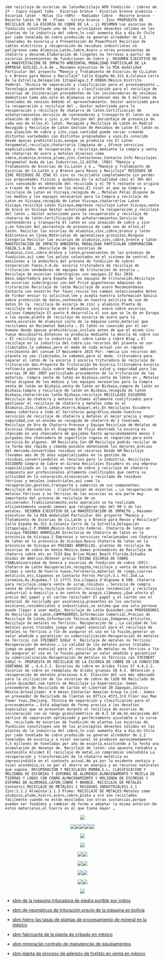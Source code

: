 
```
sbm reciclaje de escorias de latonReciclaje APD fundición · Cobres de 2ª · Cupro niquel tubo · Escorias bronce · Escorias bronce aluminio · Escorias latón · Molas (Cu >50%) · Radiador Cobre · Recorte bronce · Recorte latón 70 30 · Plomo · Viruta bronce · Zinc PROPUESTA DE RECICLAJE DE LA ESCORIA DE COBRE DE LA … ii RESUMEN Las escorias de fundición constituyen uno de los principales desechos sólidos en las plantas de la industria del cobre,lo cual aumenta día a día.En Chile por cada tonelada de cobre producido se generan alrededor de 2,2 toneladas de escoria,y a Presentación de PowerPoint Reciclaje de cables eléctricos y recuperación de residuos industriales no peligrosos como Aluminio,Latón,Cobre,Acero u otros provenientes de chatarra y desarme.Elaboración de lingotes no ferrosos a partir de escorias provenientes de fundiciones de Cobre y. RESUMEN EJECUTIVO DE LA MANIFESTACIÓN DE IMPACTO AMBIENTAL MODALIDAD PARTICULAR DE LA EMPRESA GUILSIL,S.A.de … Resumen ejecutivo de la MIA modalidad Particular del proyecto “Manejo y Tratamiento de Escorias de Cu,Latón y o Bronce para Reuso y Reciclaje” Calle España No.321 A,Colonia Cerro de la Estrella,Delegación Iztapalapa,C.P.09860,México Distrito Federal. Técnica de separación y clasificación para el procesamiento … Tecnología potente de separación y clasificación para el reciclaje de escorias de incineración procedentes de las incineradoras de residuos domésticos Cada año,solo en Alemania se producen más de 5 millones de toneladas de cenizas debido al aprovechamiento. Gestor autorizado para la recuperación y reciclaje del … Gestor autorizado para la recuperación y reciclaje de chatarra de latón.Certificación de achatarramientos.Servicio de contenedores y transporte El latón es una aleación de cobre y zinc y,en función del porcentaje de presencia de cada uno de ellos,el latón. Recogida y Reciclaje de Latón en Madrid Recogida y Reciclaje de Latón Gestión de Residuos de Latón El latón es una aleación de cobre y zinc,cuya cantidad puede variar creando distintas variedades con distintas propiedades y usos.Es conocido desde épocas prehistóricas,aunque se producía con El Latón Fergometal,reciclaje,chatarraria limpieza de … Ofrece servicios especializados de recuperación y reciclaje,mediante la compra y venta de chatarras de acero y metales diversos como cobre,aluminio,bronce,plomo,zinc.Contactonos.Contacto Info Reciclajes Fergometal Avda de Les Industries,12,03750. (PDF) “Manejo y Tratamiento de Escorias de Cu,Latón y o … “Manejo y Tratamiento de Escorias de Cu,Latón y o Bronce para Reuso y Reciclaje” RESIDUOS DE ZINC RESIDUOS DE ZINC El zinc es reciclable completamente sin perder sus propiedades físicas y químicas.En la actualidad casi el 30% del zinc consumido es obtenido del reciclado y el 70 % restante se origina a través de lo obtenido en las minas.El nivel al que se Compra y reciclaje de Laton en Vizcaya,recogida de … Metalez Pelaz dispone de los medios y los equipos necesarios para la Compra y reciclaje de Laton en Vizcaya,recogida de Laton Vizcaya,chatarrerías Laton Vizcaya,reciclaje Laton Vizcaya,empresas reciclaje Laton Vizcaya,venta de broce en Vizcaya Gestor autorizado para la recuperación y reciclaje del latón … Gestor autorizado para la recuperación y reciclaje de chatarra de latón.Certificación de achatarramientos.Servicio de contenedores y transporte El latón es una aleación de cobre y zinc y,en función del porcentaje de presencia de cada uno de ellos,el latón. Reciclar las escorias de aluminio,zinc,cobre,bronce y latón Biblioteca en línea.Materiales de aprendizaje gratuitos.Ninguna Categoria Reciclar las escorias de aluminio,zinc,cobre,bronce y latón MANIFESTACIÓN DE IMPACTO AMBIENTAL MODALIDAD PARTICULAR CORPORACIÓN FAEZA,S.A.DE … (Reciclaje de las escorias de aluminio,zinc,cobre,bronce y latón,provenientes de los procesos de fundición,así como los polvos colectados en el sistema de control de emisiones a la atmósfera del proceso de fundición de cobre) Corporación Faeza,S.A.de. escoria trituradora de reciclaje de trituración vendedores de equipos de trituracion de escoria … Reciclaje de escorias siderúrgicas con equipos.22 Dic 2010 Emsa,importadora para España de los equipos de trituración,Reciclaje de escorias siderúrgicas con.Get Price gigantescas máquinas de trituración Reciclaje de latón Reciclaje de acero Recomiéndanos Contacta con nosotros Por favor,revisa los campos seleccionados Antes de firmar enviar tu solicitud,lee y acepta nuestra información básica sobre protección de datos,contenida en nuestra política de uso de datos En la. reciclaje de escoria de zinc y aluminio Planta de reciclaje de escoria de acero Aluminio zinc acero cobre escorias salinas Compostaje El punto 6 desarrolla el uso que se le da en Europa a las ayuda.planta de reciclaje de escoria de acero para la venta.escorias de aluminio costo de la máquina Latón,material que reciclamos en Recimetal Bakiola … El latón es conocido por el ser humano desde épocas prehistóricas,incluso antes de que el mismo zinc fuese descubierto.Entonces se producía mediante la mezcla de cobre con c El reciclaje en la industria del cobre Latón y Cobre Blog … El reciclaje en la industria del cobre.Los recursos del planeta no son ilimitados,lo sabemos,pero el modo de vida actual con un rápido crecimiento del consum 17 Noviembre 2015 Por: rmmcia Los recursos del planeta no son ilimitados,lo sabemos,pero el modo. trituradora para separar el latón de la escoria 2 escoria trituradora de reciclaje de trituración dan.Proyecto De Trituración De Escoria.trituradora escoria refinería parmes.Guía sobre medio ambiente salud y seguridad para las acerías 30 Abr 2007 particulado procedentes de la trituración de las materias. Compra venta de latón en Bizkaia,venta de latón en … Metalez Pelaz dispone de los medios y los equipos necesarios para la Compra venta de latón en Bizkaia,venta de latón en Bizkaia,compra de latón en Bizkaia,Compra y reciclaje de latón en Bizkaia,recogida de latón Bizkaia,chatarrerías latón Bizkaia,reciclaje RECICLAJES ESCUDERO Reciclaje de chatarra y metales Estamos altamente cualificados para gestionar el reciclaje de chatarra y metales como es el Aluminio,Zinc,Cobre,Latón,Hierro,Niquel,etc.En Reciclajes Escudero damos cobertura a todo el territorio geográfico,dando nuestros servicios de reciclaje de chatarra y metales al mejor precio y mayor seguridad,con un mínimo en recogida de chatarra de 1 tonelada. Reciclaje de Oro de Chatarra Proceso y Equipo Reciclaje de Metales de Escorias Chancado En el diagrama de flujo mostrado la escoria es chancada en una chancadora de quijadas hasta aproximadamente menos 2 pulgadas.Una chancadora de superficie rugosa es requerida para este servicio.En algunos. GM Reciclale Con GM Reciclaje podrás reciclar de la forma más rápida y cómoda posible obteniendo los mejores precios del mercado.Convertimos residuos en recursos Desde GM Reciclaje llevamos más de 35 años especializados en la gestión de residuos,convertiendolós en recursos para la industria. Reciclajes ESCUDERO Compra de Cobre en Girona Reciclajes Escudero es una empresa especializada en la compra venta de cobre y reciclaje de chatarra compuesta por profesionales altamente cualificados que centra su actividad en la valoración,eliminación y reciclado de residuos férricos y metales industriales,así como la recuperación,gestión,transporte y comercio de sus componentes. Reciclaje de escorias : Clasificación de escorias … La recuperación de metales férricos y no férricos de las escorias es una parte muy importante del proceso de reciclaje de un incinerador.Tradicionalmente,esta operación se ha realizado eficientemente usando imanes que recuperan más del 90 % de los metales. RESUMEN EJECUTIVO DE LA MANIFESTACIÓN DE IMPACTO … Resumen ejecutivo de la MIA modalidad Particular del proyecto “Manejo y Tratamiento de Escorias de Cu,Latón y o Bronce para Reuso y Reciclaje” Calle España No.321 A,Colonia Cerro de la Estrella,Delegación Iztapalapa,C.P.09860,México Distrito Federal. Chatarra de laton en Vizcaya PÁGINAS AMARILLAS Directorio de Chatarra de laton en la provincia de Vizcaya.2 Empresas y servicios relacionados con Chatarra de laton en la provincia de Vizcaya.Busca Chatarra de laton en la provincia de Vizcaya en PÁGINAS AMARILLAS. plantas de reciclaje de escorias de cobre en kenia México.Somos proveedores de Reciclaje de chatarra cobre etc.en 7133 Bay Drive Miami Beach Florida.Estados Unidos de América.Obtener precio TESINA ESCORIA DE COBRE FINALUniversidad de Sonora y escorias de fundición de cobre (EFC). Chatarra de Latón Recuperación,recogida,reciclaje y venta de materias primas y venta de hierro nuevo,ferretería,material de riego,cierres metálicos,etc.Síguenos en Contacto Ferros Perich,S.L Pol.Ind.La Coromina,Av.Alguema,7 11 17771 Sta.Llogaia d'Alguema A 500. Chatarra para reciclaje,compra venta de scrap,residuos … Servicio de compra venta de chatarra,reciclaje escolar,reciclaje residencial y reciclaje industrial a domicilio o en centro de acopio.Llámanos.¿Qué afecta el precio del papel y el cartón reciclado? El papel y el cartón son el material de reciclado por excelencia,presentes en los sectores escolares,residenciales e industriales,se estima que una sola persona puede llegar a usar medio. Reciclaje de Latón QuimiNet.com PROVEEDORES de Reciclaje de Latón,COMPRADORES,Información Comercial,Precios de Reciclaje de Latón,Información Técnica,Noticias,Imágenes,Artículos. Reciclaje de metales no férricos: Recuperación de … La calidad de los metales puros tratados juega un papel esencial para el reciclaje de metales no férricos a fin de asegurar el uso en la fusión,generar un valor añadido y garantizar su comercialización.Recuperación de metales no férricos con STEINERT EddyC ®. Reciclaje de metales no férricos: Recuperación de metales … La calidad de los metales puros tratados juega un papel esencial para el reciclaje de metales no férricos a fin de asegurar el uso en la fusión,generar un valor añadido y garantizar su comercialización.Recuperación de metales no férricos con STEINERT EddyC ®. PROPUESTA DE RECICLAJE DE LA ESCORIA DE COBRE DE LA FUNDICIÓN VENTANAS DE … 4.4.2.1. Escorias de cobre en áridos finos 57 4.4.2.2. Escorias de cobre en reemplazo de áridos gruesos 58 4.5. 0btención y recuperación de metales preciosos 4.6. Elección del uso más adecuado para la utilización de las escorias de cobre de la58 60 Reciclado de Latón QuimiNet.com Centro de Reciclaje La Experiencia: Somos proveedores de Reciclado de Cartón en Libertad 30 Zapopan,Jalisco México.Actualizado: 4 6 meses Contactar Amasian Group Co.Ltd.: Somos un proveedor de Reciclado de llantas en Office #373,3rd Floor Guo Mao Tower Yiwu,Zhejiang. Técnica de separación y clasificación para el procesamiento … Está adaptado de forma precisa a los desafíos especiales que se presentan durante el reciclaje de escorias de incineración con un rango granulométrico de 0,5 10 mm.Un mecanismo del vértice de separación optimizado y perfectamente ajustable a la curva de. reciclado de escorias de fundición de plantas Las escorias de fundición constituyen uno de los principales desechos sólidos en las plantas de la industria del cobre,lo cual aumenta día a día.En Chile por cada tonelada de cobre producido se generan alrededor de 2,2 toneladas de escoria,y a nivel nacional se producen aproximadamente 4,5 millones de toneladas por año de escoria,existiendo a la fecha una acumulación de decenas de. Reciclaje de latón: una apuesta rentable y sostenible Alsimet El reciclaje de metal,un compromiso ineludible La recuperación y transformación de la chatarra metálica es imprescindible en el contexto actual.No ya por la evidente ventaja a nivel económico,si no por el ahorro en energía y en recursos naturales que supone. RECUPERACIÓN Y RECICLAJES ROMÁN,S.L. CLASIFICACION Y MOLIENDA DE ESCORIAS Y ESPUMAS DE ALUMINIO.ALMACENAMENTO Y MEZCLA DE TIERRAS Y LODOS CON COBRE.ALMACENAMIENTO Y MOLIENDA DE ESCORIAS Y ESPUMAS DE ALUMINIO,LATON,COBRE Y BRONCE. RECICLAJE DE METALES Contents1 RECICLAJE DE METALES1.1 RESIDUOS INDUSTRIALES1.1.1 Zinc:1.1.2 Aluminio:1.1.3 Plomo: RECICLAJE DE METALES Metales como aluminio,plomo,hierro,acero,cobre,plata y oro son reciclados fácilmente cuando no están mezclados con otras sustancias,porque pueden ser fundidos y cambiar de forma o adoptar la misma anterior.De estos materiales,el hierro es el que tiene mayor … 
```

<div align="center">

<a href="https://es-crusher.shibang-china.com/github&k=sbm+reciclaje+de+escorias+de+laton"><img src="https://static.shibang-china.com/es/crusher/logo.jpg"></a>

<a href="https://es-crusher.shibang-china.com/github&k=sbm+reciclaje+de+escorias+de+laton"><img src="https://static.shibang-china.com/es/crusher/index.jpg"></a><a href="https://es-crusher.shibang-china.com/material.htmlgithub&k=sbm+reciclaje+de+escorias+de+laton"><img src="https://static.shibang-china.com/es/crusher/material.jpg"></a><a href="https://es-crusher.shibang-china.com/application.htmlgithub&k=sbm+reciclaje+de+escorias+de+laton"><img src="https://static.shibang-china.com/es/crusher/application.jpg"></a><a href="https://es-crusher.shibang-china.com/aboutus.htmlgithub&k=sbm+reciclaje+de+escorias+de+laton"><img src="https://static.shibang-china.com/es/crusher/aboutus.jpg"></a><a href="https://es-crusher.shibang-china.com/contact.htmlgithub&k=sbm+reciclaje+de+escorias+de+laton"><img src="https://static.shibang-china.com/es/crusher/contact.jpg"></a>

<a href="https://es-crusher.shibang-china.com/github&k=sbm+reciclaje+de+escorias+de+laton"><img src="https://static.shibang-china.com/es/crusher/banner.jpg"></a>

<a href="https://swt.shibang-china.com/github&k=sbm+reciclaje+de+escorias+de+laton"><img src="https://static.shibang-china.com/es/crusher/text.jpg"></a>

<a href="https://swt.shibang-china.com/github&k=sbm+reciclaje+de+escorias+de+laton"><img src="https://static.shibang-china.com/es/crusher/chat.jpg"></a><a href="https://es-crusher.shibang-china.com/contact.htmlgithub&k=sbm+reciclaje+de+escorias+de+laton"><img src="https://static.shibang-china.com/es/crusher/message.jpg"></a>

<a href="https://es-crusher.shibang-china.com/products/pe.htmlgithub&k=sbm+reciclaje+de+escorias+de+laton"><img src="https://static.shibang-china.com/es/crusher/pe.jpg"></a><a href="https://es-crusher.shibang-china.com/products/pf.htmlgithub&k=sbm+reciclaje+de+escorias+de+laton"><img src="https://static.shibang-china.com/es/crusher/pf.jpg"></a>

<a href="https://es-crusher.shibang-china.com/products/hpt.htmlgithub&k=sbm+reciclaje+de+escorias+de+laton"><img src="https://static.shibang-china.com/es/crusher/hpt.jpg"></a><a href="https://es-crusher.shibang-china.com/products/vsi.htmlgithub&k=sbm+reciclaje+de+escorias+de+laton"><img src="https://static.shibang-china.com/es/crusher/vsi.jpg"></a>

<a href="https://es-crusher.shibang-china.com/products/klv.htmlgithub&k=sbm+reciclaje+de+escorias+de+laton"><img src="https://static.shibang-china.com/es/crusher/klv.jpg"></a><a href="https://es-crusher.shibang-china.com/products/portable.htmlgithub&k=sbm+reciclaje+de+escorias+de+laton"><img src="https://static.shibang-china.com/es/crusher/portable.jpg"></a>

<a href="https://swt.shibang-china.com/github&k=sbm+reciclaje+de+escorias+de+laton"><img src="https://static.shibang-china.com/es/crusher/case.jpg"></a>

</div>


* [sbm de la máquina trituradora de piedra portble por indios](sbm%20de%20la%20m%C3%A1quina%20trituradora%20de%20piedra%20portble%20por%20indios.md)

* [sbm de neumáticos de trituración precio de la máquina en bolivia](sbm%20de%20neum%C3%A1ticos%20de%20trituraci%C3%B3n%20precio%20de%20la%20m%C3%A1quina%20en%20bolivia.md)

* [sbm hierro las tasas de plantas de procesamiento de mineral en la méxico](sbm%20hierro%20las%20tasas%20de%20plantas%20de%20procesamiento%20de%20mineral%20en%20la%20m%C3%A9xico.md)

* [sbm fabricante de la planta de cribado en méxico](sbm%20fabricante%20de%20la%20planta%20de%20cribado%20en%20m%C3%A9xico.md)

* [sbm mineração contrato de manutenção de equipamentos](sbm%20minera%C3%A7%C3%A3o%20contrato%20de%20manuten%C3%A7%C3%A3o%20de%20equipamentos.md)

* [sbm planta de proceso de aderezo de fosfato en venta en méxico](sbm%20planta%20de%20proceso%20de%20aderezo%20de%20fosfato%20en%20venta%20en%20m%C3%A9xico.md)